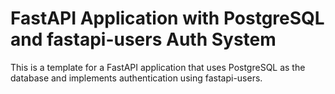 # FastAPI Application with PostgreSQL and fastapi-users Auth System

This is a template for a FastAPI application that uses PostgreSQL as the database and implements authentication using fastapi-users.
